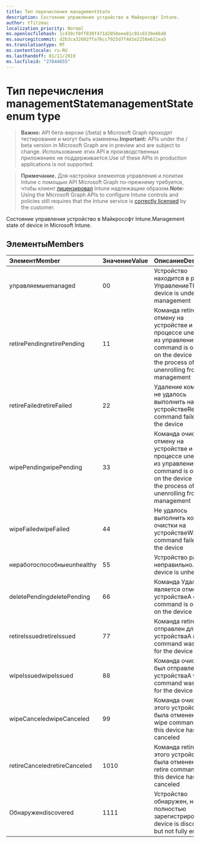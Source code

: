 ```yaml
---
title: Тип перечисления managementState
description: Состояние управления устройство в Майкрософт Intune.
author: tfitzmac
localization_priority: Normal
ms.openlocfilehash: 1c439cf0ff830f471d2050eee81c91c6539e66d8
ms.sourcegitcommit: d2b3ca32602ffa76cc7925d7f4d1e2258e611ea5
ms.translationtype: MT
ms.contentlocale: ru-RU
ms.lasthandoff: 01/11/2019
ms.locfileid: "27844655"
---
```

# <a name="managementstate-enum-type"></a><span data-ttu-id="0a88a-103">Тип перечисления managementState</span><span class="sxs-lookup"><span data-stu-id="0a88a-103">managementState enum type</span></span>

> <span data-ttu-id="0a88a-104">**Важно:** API бета-версии (/beta) в Microsoft Graph проходят тестирование и могут быть изменены.</span><span class="sxs-lookup"><span data-stu-id="0a88a-104">**Important:** APIs under the / beta version in Microsoft Graph are in preview and are subject to change.</span></span> <span data-ttu-id="0a88a-105">Использование этих API в производственных приложениях не поддерживается.</span><span class="sxs-lookup"><span data-stu-id="0a88a-105">Use of these APIs in production applications is not supported.</span></span>

> <span data-ttu-id="0a88a-106">**Примечание.** Для настройки элементов управления и политик Intune с помощью API Microsoft Graph по-прежнему требуется, чтобы клиент [лицензировал](https://go.microsoft.com/fwlink/?linkid=839381) Intune надлежащим образом.</span><span class="sxs-lookup"><span data-stu-id="0a88a-106">**Note:** Using the Microsoft Graph APIs to configure Intune controls and policies still requires that the Intune service is [correctly licensed](https://go.microsoft.com/fwlink/?linkid=839381) by the customer.</span></span>

<span data-ttu-id="0a88a-107">Состояние управления устройство в Майкрософт Intune.</span><span class="sxs-lookup"><span data-stu-id="0a88a-107">Management state of device in Microsoft Intune.</span></span>
## <a name="members"></a><span data-ttu-id="0a88a-108">Элементы</span><span class="sxs-lookup"><span data-stu-id="0a88a-108">Members</span></span>
|<span data-ttu-id="0a88a-109">Элемент</span><span class="sxs-lookup"><span data-stu-id="0a88a-109">Member</span></span>|<span data-ttu-id="0a88a-110">Значение</span><span class="sxs-lookup"><span data-stu-id="0a88a-110">Value</span></span>|<span data-ttu-id="0a88a-111">Описание</span><span class="sxs-lookup"><span data-stu-id="0a88a-111">Description</span></span>|
|:---|:---|:---|
|<span data-ttu-id="0a88a-112">управляемые</span><span class="sxs-lookup"><span data-stu-id="0a88a-112">managed</span></span>|<span data-ttu-id="0a88a-113">0</span><span class="sxs-lookup"><span data-stu-id="0a88a-113">0</span></span>|<span data-ttu-id="0a88a-114">Устройство находится в разделе Управление</span><span class="sxs-lookup"><span data-stu-id="0a88a-114">The device is under management</span></span>|
|<span data-ttu-id="0a88a-115">retirePending</span><span class="sxs-lookup"><span data-stu-id="0a88a-115">retirePending</span></span>|<span data-ttu-id="0a88a-116">1</span><span class="sxs-lookup"><span data-stu-id="0a88a-116">1</span></span>|<span data-ttu-id="0a88a-117">Команда retire — отмену на устройстве и в процессе unenrolling из управления</span><span class="sxs-lookup"><span data-stu-id="0a88a-117">A retire command is occuring on the device and in the process of unenrolling from management</span></span>|
|<span data-ttu-id="0a88a-118">retireFailed</span><span class="sxs-lookup"><span data-stu-id="0a88a-118">retireFailed</span></span>|<span data-ttu-id="0a88a-119">2</span><span class="sxs-lookup"><span data-stu-id="0a88a-119">2</span></span>|<span data-ttu-id="0a88a-120">Удаление команды не удалось выполнить на устройстве</span><span class="sxs-lookup"><span data-stu-id="0a88a-120">Retire command failed on the device</span></span>|
|<span data-ttu-id="0a88a-121">wipePending</span><span class="sxs-lookup"><span data-stu-id="0a88a-121">wipePending</span></span>|<span data-ttu-id="0a88a-122">3</span><span class="sxs-lookup"><span data-stu-id="0a88a-122">3</span></span>|<span data-ttu-id="0a88a-123">Команда очистки — отмену на устройстве и в процессе unenrolling из управления</span><span class="sxs-lookup"><span data-stu-id="0a88a-123">A wipe command is occuring on the device and in the process of unenrolling from management</span></span>|
|<span data-ttu-id="0a88a-124">wipeFailed</span><span class="sxs-lookup"><span data-stu-id="0a88a-124">wipeFailed</span></span>|<span data-ttu-id="0a88a-125">4</span><span class="sxs-lookup"><span data-stu-id="0a88a-125">4</span></span>|<span data-ttu-id="0a88a-126">Не удалось выполнить команду очистки на устройстве</span><span class="sxs-lookup"><span data-stu-id="0a88a-126">Wipe command failed on the device</span></span>|
|<span data-ttu-id="0a88a-127">неработоспособные</span><span class="sxs-lookup"><span data-stu-id="0a88a-127">unhealthy</span></span>|<span data-ttu-id="0a88a-128">5</span><span class="sxs-lookup"><span data-stu-id="0a88a-128">5</span></span>|<span data-ttu-id="0a88a-129">Устройство работает неправильно.</span><span class="sxs-lookup"><span data-stu-id="0a88a-129">The device is unhealthy.</span></span>|
|<span data-ttu-id="0a88a-130">deletePending</span><span class="sxs-lookup"><span data-stu-id="0a88a-130">deletePending</span></span>|<span data-ttu-id="0a88a-131">6</span><span class="sxs-lookup"><span data-stu-id="0a88a-131">6</span></span>|<span data-ttu-id="0a88a-132">Команда Удалить является отмену на устройстве</span><span class="sxs-lookup"><span data-stu-id="0a88a-132">A delete command is occuring on the device</span></span> |
|<span data-ttu-id="0a88a-133">retireIssued</span><span class="sxs-lookup"><span data-stu-id="0a88a-133">retireIssued</span></span>|<span data-ttu-id="0a88a-134">7</span><span class="sxs-lookup"><span data-stu-id="0a88a-134">7</span></span>|<span data-ttu-id="0a88a-135">Команда retire был отправлен для устройства</span><span class="sxs-lookup"><span data-stu-id="0a88a-135">A retire command was issued for the device</span></span>|
|<span data-ttu-id="0a88a-136">wipeIssued</span><span class="sxs-lookup"><span data-stu-id="0a88a-136">wipeIssued</span></span>|<span data-ttu-id="0a88a-137">8</span><span class="sxs-lookup"><span data-stu-id="0a88a-137">8</span></span>|<span data-ttu-id="0a88a-138">Команда очистки был отправлен для устройства</span><span class="sxs-lookup"><span data-stu-id="0a88a-138">A wipe command was issued for the device</span></span>|
|<span data-ttu-id="0a88a-139">wipeCanceled</span><span class="sxs-lookup"><span data-stu-id="0a88a-139">wipeCanceled</span></span>|<span data-ttu-id="0a88a-140">9</span><span class="sxs-lookup"><span data-stu-id="0a88a-140">9</span></span>|<span data-ttu-id="0a88a-141">Команда очистки для этого устройства была отменена</span><span class="sxs-lookup"><span data-stu-id="0a88a-141">A wipe command for this device has been canceled</span></span>|
|<span data-ttu-id="0a88a-142">retireCanceled</span><span class="sxs-lookup"><span data-stu-id="0a88a-142">retireCanceled</span></span>|<span data-ttu-id="0a88a-143">10</span><span class="sxs-lookup"><span data-stu-id="0a88a-143">10</span></span>|<span data-ttu-id="0a88a-144">Команда retire для этого устройства была отменена</span><span class="sxs-lookup"><span data-stu-id="0a88a-144">A retire command for this device has been canceled</span></span>|
|<span data-ttu-id="0a88a-145">Обнаружен</span><span class="sxs-lookup"><span data-stu-id="0a88a-145">discovered</span></span>|<span data-ttu-id="0a88a-146">11</span><span class="sxs-lookup"><span data-stu-id="0a88a-146">11</span></span>|<span data-ttu-id="0a88a-147">Устройство обнаружен, но не полностью зарегистрирован.</span><span class="sxs-lookup"><span data-stu-id="0a88a-147">The device is discovered but not fully enrolled.</span></span>|





